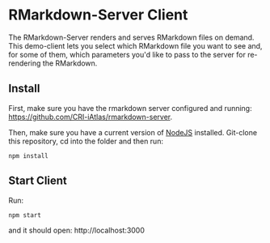 # RMarkdown-Server Client

The RMarkdown-Server renders and serves RMarkdown files on demand. This demo-client lets you select which RMarkdown file you want to see and, for some of them, which parameters you'd like to pass to the server for re-rendering the RMarkdown.

## Install

First, make sure you have the rmarkdown server configured and running: https://github.com/CRI-iAtlas/rmarkdown-server.

Then, make sure you have a current version of [NodeJS](https://nodejs.org/en/download/) installed. Git-clone this repository, cd into the folder and then run:

```shell
npm install
```

## Start Client

Run:

```shell
npm start
```

and it should open: http://localhost:3000
